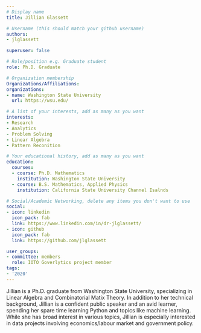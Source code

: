 ```yaml
---
# Display name
title: Jillian Glassett

# Username (this should match your github username)
authors:
- jlglassett

superuser: false

# Role/position e.g. Graduate student
role: Ph.D. Graduate

# Organization membership
Organizations/Affiliations:
organizations:
- name: Washington State University
  url: https://wsu.edu/

# A list of your interests, add as many as you want
interests:
- Research
- Analytics
- Problem Solving
- Linear Algebra
- Pattern Reconition

# Your educational history, add as many as you want
education:
  courses:
  - course: Ph.D. Mathematics
    institution: Washington State University
  - course: B.S. Mathematics, Applied Physics
    institution: California State University Channel Isalnds

# Social/Academic Networking, delete any items you don't want to use
social:
- icon: linkedin
  icon_pack: fab
  link: https://www.linkedin.com/in/dr-jlglassett/
- icon: github
  icon_pack: fab
  link: https://github.com/jlglassett

user_groups:
- committee: members
  role: IOTO Goverlytics project member
tags:
- '2020'
---
```


Jillian is a Ph.D. graduate from Washington State University, specializing in Linear Algebra and Combinatorial Matix Theory. 
In addition to her technical background, Jillian is a confident public speaker and an avid learner, spending her spare time learning Python and topics like machine learning. 
While she has broad interest in various topics, Jillian is especially interested in data projects involving economics/labour market and government policy.

